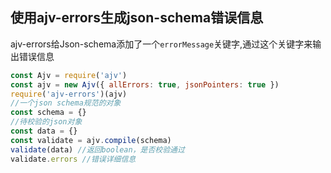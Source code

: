 ## 使用ajv-errors生成json-schema错误信息

ajv-errors给Json-schema添加了一个`errorMessage`关键字,通过这个关键字来输出错误信息

```js
const Ajv = require('ajv')
const ajv = new Ajv({ allErrors: true, jsonPointers: true })
require('ajv-errors')(ajv)
//一个json schema规范的对象
const schema = {}
//待校验的json对象
const data = {}
const validate = ajv.compile(schema)
validate(data) //返回boolean，是否校验通过
validate.errors //错误详细信息
```